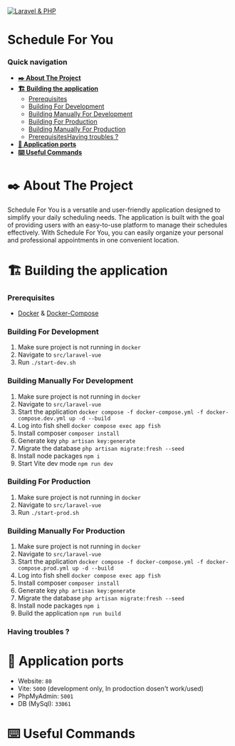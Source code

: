 [![Laravel & PHP](https://github.com/garobcsi/ScheduleForYou/actions/workflows/laravel.yml/badge.svg)](https://github.com/garobcsi/ScheduleForYou/actions/workflows/laravel.yml)

# Schedule For You

### Quick navigation
* **[:black_nib: About The Project](#black_nib-about-the-project)**
* **[:building_construction: Building the application](#building_construction-building-the-application)**
  * [Prerequisites](#prerequisites)
  * [Building For Development](#building-for-development)
  * [Building Manually For Development](#building-manually-for-development)
  * [Building For Production](#building-for-production)
  * [Building Manually For Production](#building-manually-for-production)
  * [PrerequisitesHaving troubles ?](#having-troubles)
* **[:open_file_folder: Application ports](#open_file_folder-application-ports)**
* **[:keyboard: Useful Commands](#keyboard-useful-commands)**


# :black_nib: About The Project

Schedule For You is a versatile and user-friendly application designed to simplify your daily scheduling needs. The application is built with the goal of providing users with an easy-to-use platform to manage their schedules effectively. With Schedule For You, you can easily organize your personal and professional appointments in one convenient location.

# :building_construction: Building the application

### Prerequisites

* [Docker](https://www.docker.com/) & [Docker-Compose](https://docs.docker.com/compose/)

### Building For Development
1. Make sure project is not running in `docker`
2. Navigate to `src/laravel-vue`
3. Run `./start-dev.sh`
### Building Manually For Development
1. Make sure project is not running in `docker`
2. Navigate to `src/laravel-vue`
3. Start the application `docker compose -f docker-compose.yml -f docker-compose.dev.yml up -d --build`
4. Log into fish shell `docker compose exec app fish`
5. Install composer `composer install`
6. Generate key `php artisan key:generate`
7. Migrate the database `php artisan migrate:fresh --seed`
8. Install node packages `npm i`
9. Start Vite dev mode `npm run dev`
### Building For Production
1. Make sure project is not running in `docker`
2. Navigate to `src/laravel-vue`
3. Run `./start-prod.sh`
### Building Manually For Production
1. Make sure project is not running in `docker`
2. Navigate to `src/laravel-vue`
3. Start the application `docker compose -f docker-compose.yml -f docker-compose.prod.yml up -d --build`
4. Log into fish shell `docker compose exec app fish`
5. Install composer `composer install`
6. Generate key `php artisan key:generate`
7. Migrate the database `php artisan migrate:fresh --seed`
8. Install node packages `npm i`
9. Build the application `npm run build`
### Having troubles ?

# :open_file_folder: Application ports
- Website: `80`
- Vite: `5000` (development only, In prodoction dosen't work/used)
- PhpMyAdmin: `5001`
- DB (MySql): `33061`
# :keyboard: Useful Commands
<!-- ## LINKEK -->

<!-- Trello (done): https://trello.com/b/k4g2bpTB/vizsgaremek-naptár

Figma: (done) https://www.figma.com/file/qlWjgsmqi6hjBC6cHR09qB/Vizsgaremek?node-id=0%3A1&t=ZHQlMKRc6BF3in2D-1

Funkcionális specifikáció (done): https://docs.google.com/document/d/1ShLbxv7K0FDphoZtEsumG2i_mhR7eEySRCVUruQ7b8s/edit?usp=sharing -->
